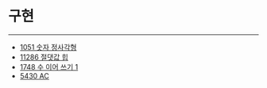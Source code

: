 # __구현__
---

- [1051 숫자 정사각형](https://www.acmicpc.net/problem/1051)
- [11286 절댓값 힙](https://www.acmicpc.net/problem/11286)
- [1748 수 이어 쓰기 1](https://www.acmicpc.net/problem/1748)
- [5430 AC](https://www.acmicpc.net/problem/5430)
